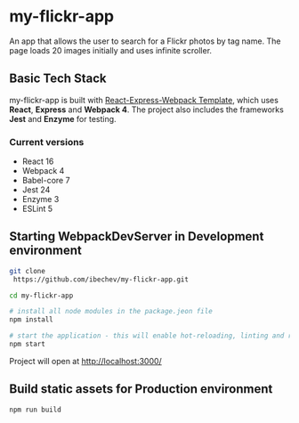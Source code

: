 # my-flickr-app

An app that allows the user to search for a Flickr photos by tag name. The page loads 20 images initially and uses infinite scroller.

## Basic Tech Stack

my-flickr-app is built with [React-Express-Webpack Template]("https://github.com/ibechev/react-express-webpack-boilerplate.git"), which uses **React**, **Express** and **Webpack 4**. The project also includes the frameworks **Jest** and **Enzyme** for testing.

### Current versions

- React 16
- Webpack 4
- Babel-core 7
- Jest 24
- Enzyme 3
- ESLint 5

## Starting WebpackDevServer in Development environment

```sh
git clone
 https://github.com/ibechev/my-flickr-app.git

cd my-flickr-app

# install all node modules in the package.jeon file
npm install

# start the application - this will enable hot-reloading, linting and run tests, and will display the coverage in the console
npm start
```

Project will open at [http://localhost:3000/](http://localhost:3000/)

## Build static assets for Production environment

```sh
npm run build
```
